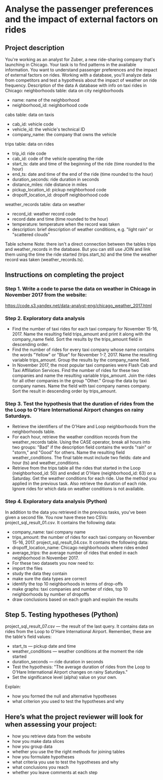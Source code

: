 # Analyse the passenger preferences and the impact of external factors on rides
## Project description
You're working as an analyst for Zuber, a new ride-sharing company that's launching in Chicago. Your task is to find patterns in the available information. You want to understand passenger preferences and the impact of external factors on rides.
Working with a database, you'll analyze data from competitors and test a hypothesis about the impact of weather on ride frequency.
Description of the data
A database with info on taxi rides in Chicago:
neighborhoods table: data on city neighborhoods
 - name: name of the neighborhood
 - neighborhood_id: neighborhood code

cabs table: data on taxis
 - cab_id: vehicle code
 - vehicle_id: the vehicle's technical ID
 - company_name: the company that owns the vehicle
 
trips table: data on rides
 - trip_id: ride code
 - cab_id: code of the vehicle operating the ride
 - start_ts: date and time of the beginning of the ride (time rounded to the hour)
 - end_ts: date and time of the end of the ride (time rounded to the hour)
 - duration_seconds: ride duration in seconds
 - distance_miles: ride distance in miles
 - pickup_location_id: pickup neighborhood code
 - dropoff_location_id: dropoff neighborhood code
 

weather_records table: data on weather
 - record_id: weather record code
 - record date and time (time rounded to the hour)
 - temperature: temperature when the record was taken
 - description: brief description of weather conditions, e.g. "light rain" or "scattered clouds"
 

Table scheme
 Note: there isn't a direct connection between the tables trips and weather_records in the database. But you can still use JOIN and link them using the time the ride started (trips.start_ts) and the time the weather record was taken (weather_records.ts).

## Instructions on completing the project
### Step 1. Write a code to parse the data on weather in Chicago in November 2017 from the website:
https://code.s3.yandex.net/data-analyst-eng/chicago_weather_2017.html
### Step 2. Exploratory data analysis
 - 	Find the number of taxi rides for each taxi company for November 15-16, 2017. Name the resulting field trips_amount and print it along with the company_name field. Sort the results by the trips_amount field in descending order.
 - 	Find the number of rides for every taxi company whose name contains the words "Yellow" or "Blue" for November 1-7, 2017. Name the resulting variable trips_amount. Group the results by the company_name field.
 - 	In November 2017, the most popular taxi companies were Flash Cab and Taxi Affiliation Services. Find the number of rides for these two companies and name the resulting variable trips_amount. 
 Join the rides for all other companies in the group "Other." Group the data by taxi company names. Name the field with taxi company names company. Sort the result in descending order by trips_amount.
### Step 3. Test the hypothesis that the duration of rides from the the Loop to O'Hare International Airport changes on rainy Saturdays.
 - Retrieve the identifiers of the O'Hare and Loop neighborhoods from the neighborhoods table.
 - For each hour, retrieve the weather condition records from the weather_records table. Using the CASE operator, break all hours into two groups: "Bad" if the description field contains the words "rain" or "storm," and "Good" for others. Name the resulting field weather_conditions. The final table must include two fields: date and hour (ts) and weather_conditions.
 - Retrieve from the trips table all the rides that started in the Loop (neighborhood_id: 50) and ended at O'Hare (neighborhood_id: 63) on a Saturday. Get the weather conditions for each ride. Use the method you applied in the previous task. Also retrieve the duration of each ride. Ignore rides for which data on weather conditions is not available.
 
### Step 4. Exploratory data analysis (Python)
In addition to the data you retrieved in the previous tasks, you've been given a second file. You now have these two CSVs:
project_sql_result_01.csv. It contains the following data:
 - company_name: taxi company name
 - trips_amount: the number of rides for each taxi company on November 15-16, 2017.
project_sql_result_04.csv. It contains the following data:
 - dropoff_location_name: Chicago neighborhoods where rides ended
 - average_trips: the average number of rides that ended in each neighborhood in November 2017.
 - For these two datasets you now need to:
 - import the files
 - study the data they contain
 - make sure the data types are correct
 - identify the top 10 neighborhoods in terms of drop-offs
 - make graphs: taxi companies and number of rides, top 10 neighborhoods by number of dropoffs
 - draw conclusions based on each graph and explain the results
 

## Step 5. Testing hypotheses (Python)
project_sql_result_07.csv — the result of the last query. It contains data on rides from the Loop to O'Hare International Airport. Remember, these are the table's field values:
 - start_ts — pickup date and time
 - weather_conditions — weather conditions at the moment the ride started
 - duration_seconds — ride duration in seconds
 - Test the hypothesis: "The average duration of rides from the Loop to O'Hare International Airport changes on rainy Saturdays."
 - Set the significance level (alpha) value on your own.
 
Explain:
 - how you formed the null and alternative hypotheses
 - what criterion you used to test the hypotheses and why

## Here’s what the project reviewer will look for when assessing your project:
 - how you retrieve data from the website
 - how you make data slices
 - how you group data
 - whether you use the the right methods for joining tables
 - how you formulate hypotheses
 - what criteria you use to test the hypotheses and why
 - what conclusions you reach
 - whether you leave comments at each step

